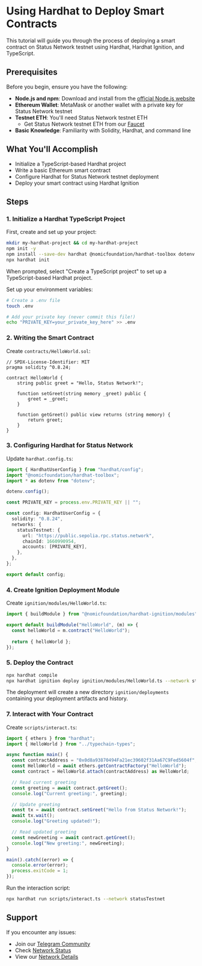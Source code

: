 # Using Hardhat to Deploy Smart Contracts

This tutorial will guide you through the process of deploying a smart contract on Status Network testnet using Hardhat, Hardhat Ignition, and TypeScript.

## Prerequisites

Before you begin, ensure you have the following:

- **Node.js and npm**: Download and install from the [official Node.js website](https://nodejs.org/)
- **Ethereum Wallet**: MetaMask or another wallet with a private key for Status Network testnet
- **Testnet ETH**: You'll need Status Network testnet ETH
  - Get Status Network testnet ETH from our [Faucet](/tools/testnet-faucets)
- **Basic Knowledge**: Familiarity with Solidity, Hardhat, and command line

## What You'll Accomplish

- Initialize a TypeScript-based Hardhat project
- Write a basic Ethereum smart contract
- Configure Hardhat for Status Network testnet deployment
- Deploy your smart contract using Hardhat Ignition

## Steps

### 1. Initialize a Hardhat TypeScript Project

First, create and set up your project:

```bash
mkdir my-hardhat-project && cd my-hardhat-project
npm init -y
npm install --save-dev hardhat @nomicfoundation/hardhat-toolbox dotenv
npx hardhat init
```

When prompted, select "Create a TypeScript project" to set up a TypeScript-based Hardhat project.

Set up your environment variables:

```bash
# Create a .env file
touch .env

# Add your private key (never commit this file!)
echo "PRIVATE_KEY=your_private_key_here" >> .env
```

### 2. Writing the Smart Contract

Create `contracts/HelloWorld.sol`:

```solidity
// SPDX-License-Identifier: MIT
pragma solidity ^0.8.24;

contract HelloWorld {
    string public greet = "Hello, Status Network!";

    function setGreet(string memory _greet) public {
        greet = _greet;
    }

    function getGreet() public view returns (string memory) {
        return greet;
    }
}
```

### 3. Configuring Hardhat for Status Network

Update `hardhat.config.ts`:

```typescript
import { HardhatUserConfig } from "hardhat/config";
import "@nomicfoundation/hardhat-toolbox";
import * as dotenv from "dotenv";

dotenv.config();

const PRIVATE_KEY = process.env.PRIVATE_KEY || "";

const config: HardhatUserConfig = {
  solidity: "0.8.24",
  networks: {
    statusTestnet: {
      url: "https://public.sepolia.rpc.status.network",
      chainId: 1660990954,
      accounts: [PRIVATE_KEY],
    },
  },
};

export default config;
```

### 4. Create Ignition Deployment Module

Create `ignition/modules/HelloWorld.ts`:

```typescript
import { buildModule } from "@nomicfoundation/hardhat-ignition/modules";

export default buildModule("HelloWorld", (m) => {
  const helloWorld = m.contract("HelloWorld");
  
  return { helloWorld };
});
```

### 5. Deploy the Contract

```bash
npx hardhat compile
npx hardhat ignition deploy ignition/modules/HelloWorld.ts --network statusTestnet
```

The deployment will create a new directory `ignition/deployments` containing your deployment artifacts and history.

### 7. Interact with Your Contract

Create `scripts/interact.ts`:

```typescript
import { ethers } from "hardhat";
import { HelloWorld } from "../typechain-types";

async function main() {
  const contractAddress = "0x0d8a93870494Fa21ec39602f31Aa67C9Fed5604f";
  const HelloWorld = await ethers.getContractFactory("HelloWorld");
  const contract = HelloWorld.attach(contractAddress) as HelloWorld;

  // Read current greeting
  const greeting = await contract.getGreet();
  console.log("Current greeting:", greeting);

  // Update greeting
  const tx = await contract.setGreet("Hello from Status Network!");
  await tx.wait();
  console.log("Greeting updated!");

  // Read updated greeting
  const newGreeting = await contract.getGreet();
  console.log("New greeting:", newGreeting);
}

main().catch((error) => {
  console.error(error);
  process.exitCode = 1;
});
```

Run the interaction script:

```bash
npx hardhat run scripts/interact.ts --network statusTestnet
```

## Support

If you encounter any issues:
- Join our [Telegram Community](https://t.me)
- Check [Network Status](https://health.status.network)
- View our [Network Details](/general-info/network-details)